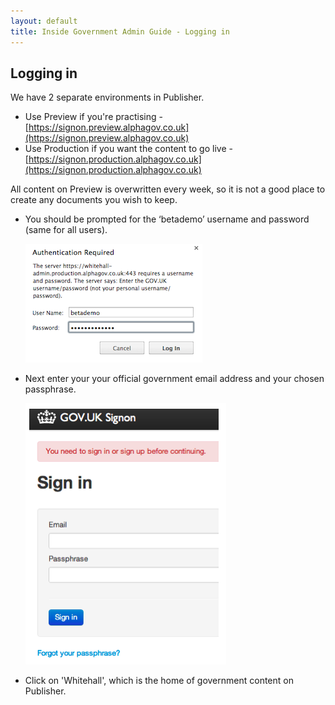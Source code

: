 ```yaml
---
layout: default
title: Inside Government Admin Guide - Logging in
---
```


## Logging in


We have 2 separate environments in Publisher.

* Use Preview if you're practising - [https://signon.preview.alphagov.co.uk](https://signon.preview.alphagov.co.uk)
* Use Production if you want the content to go live - [https://signon.production.alphagov.co.uk](https://signon.production.alphagov.co.uk)

All content on Preview is overwritten every week, so it is not a good place to create any documents you wish to keep.

* You should be prompted for the ‘betademo’ username and password (same for all users).

   ![Get an account 5](get-an-account-5.png)
   
* Next enter your your official government email address and your chosen passphrase.

   ![Logging in 1](logging-in.png)
  
* Click on 'Whitehall', which is the home of government content on Publisher.


